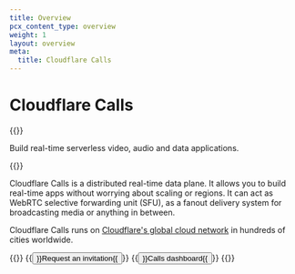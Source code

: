 ```yaml
---
title: Overview
pcx_content_type: overview
weight: 1
layout: overview
meta:
  title: Cloudflare Calls
---
```


# Cloudflare Calls

{{<description>}}

Build real-time serverless video, audio and data applications.

{{</description>}}

Cloudflare Calls is a distributed real-time data plane. It allows you to build real-time apps without worrying about scaling or regions. It can act as WebRTC selective forwarding unit (SFU),  as a fanout delivery system for broadcasting media or anything in between.

Cloudflare Calls runs on [Cloudflare's global cloud network](https://www.cloudflare.com/network/) in hundreds of cities worldwide.

{{<button-group>}}
{{<button type="primary" href="https://www.cloudflare.com/cloudflare-calls-signup-page/">}}Request an invitation{{</button>}}
{{<button type="secondary" href="https://dash.cloudflare.com/?to=/:account/calls">}}Calls dashboard{{</button>}}
{{</button-group>}}